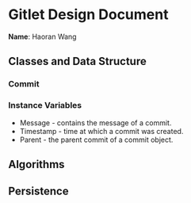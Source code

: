 # Gitlet Design Document
**Name**: Haoran Wang

## Classes and Data Structure

### Commit 
### Instance Variables
* Message - contains the message of a commit.
* Timestamp - time at which a commit was created.
* Parent - the parent commit of a commit object.
## Algorithms

## Persistence